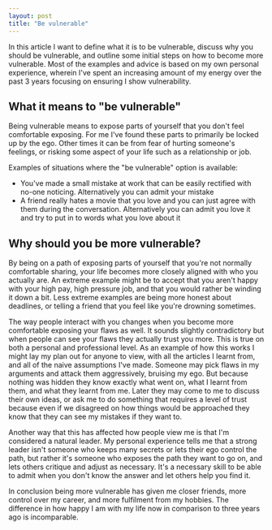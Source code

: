 ```yaml
---
layout: post
title: "Be vulnerable"
---
```


In this article I want to define what it is to be vulnerable, discuss why you should be vulnerable, and outline some initial steps on how to become more vulnerable. Most of the examples and advice is based on my own personal experience, wherein I've spent an increasing amount of my energy over the past 3 years focusing on ensuring I show vulnerability.

## What it means to "be vulnerable"

Being vulnerable means to expose parts of yourself that you don't feel comfortable exposing. For me I've found these parts to primarily be locked up by the ego. Other times it can be from fear of hurting someone's feelings, or risking some aspect of your life such as a relationship or job.

Examples of situations where the "be vulnerable" option is available:

* You've made a small mistake at work that can be easily rectified with no-one noticing. Alternatively you can admit your mistake
* A friend really hates a movie that you love and you can just agree with them during the conversation. Alternatively you can admit you love it and try to put in to words what you love about it

## Why should you be more vulnerable?

By being on a path of exposing parts of yourself that you're not normally comfortable sharing, your life becomes more closely aligned with who you actually are. An extreme example might be to accept that you aren't happy with your high pay, high pressure job, and that you would rather be winding it down a bit. Less extreme examples are being more honest about deadlines, or telling a friend that you feel like you're drowning sometimes.

The way people interact with you changes when you become more comfortable exposing your flaws as well. It sounds slightly contradictory but when people can see your flaws they actually trust you more. This is true on both a personal and professional level. As an example of how this works I might lay my plan out for anyone to view, with all the articles I learnt from, and all of the naive assumptions I've made. Someone may pick flaws in my arguments and attack them aggressively, bruising my ego. But because nothing was hidden they know exactly what went on, what I learnt from them, and what they learnt from me. Later they may come to me to discuss their own ideas, or ask me to do something that requires a level of trust because even if we disagreed on how things would be approached they know that they can see my mistakes if they want to.

Another way that this has affected how people view me is that I'm considered a natural leader. My personal experience tells me that a strong leader isn't someone who keeps many secrets or lets their ego control the path, but rather it's someone who exposes the path they want to go on, and lets others critique and adjust as necessary. It's a necessary skill to be able to admit when you don't know the answer and let others help you find it.

In conclusion being more vulnerable has given me closer friends, more control over my career, and more fulfilment from my hobbies. The difference in how happy I am with my life now in comparison to three years ago is incomparable.
